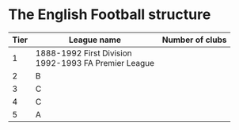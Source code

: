 # The English Football structure

| Tier    | League name | Number of clubs |
| -------- | ------- | ------- |
| 1  | 1888-1992 First Division</br>   1992-1993 FA Premier League| | 1994-1995 20 |
| 2 | B | |
| 3 | C | |
| 4 | C | |
| 5 | A | |
